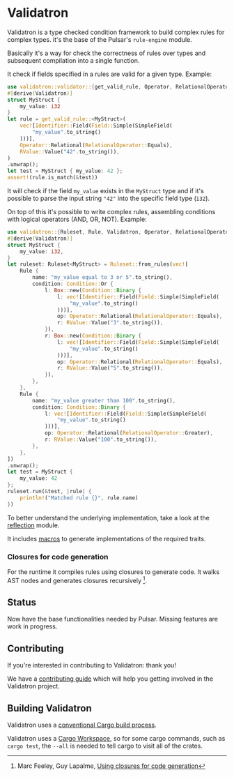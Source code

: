 # Validatron

Validatron is a type checked condition framework to build complex rules for complex types. it's the base of the Pulsar's `rule-engine` module.

Basically it's a way for check the correctness of rules over types and subsequent compilation into a single function.

It check if fields specified in a rules are valid for a given type. Example:

```rust
use validatron::validator::{get_valid_rule, Operator, RelationalOperator, Identifier, Field, RValue, SimpleField};
#[derive(Validatron)]
struct MyStruct {
    my_value: i32
}
let rule = get_valid_rule::<MyStruct>(
    vec![Identifier::Field(Field::Simple(SimpleField(
        "my_value".to_string()
    )))],
    Operator::Relational(RelationalOperator::Equals),
    RValue::Value("42".to_string()),
)
.unwrap();
let test = MyStruct { my_value: 42 };
assert!(rule.is_match(&test))
```

It will check if the field `my_value` exists in the `MyStruct` type and if it's possible to parse the input string `"42"` into the
specific field type (`i32`).

On top of this it's possible to write complex rules, assembling conditions with logical operators (AND, OR, NOT). Example:

```rust
use validatron::{Ruleset, Rule, Validatron, Operator, RelationalOperator, Condition, Identifier, Field, RValue, SimpleField};
#[derive(Validatron)]
struct MyStruct {
    my_value: i32,
}
let ruleset: Ruleset<MyStruct> = Ruleset::from_rules(vec![
    Rule {
        name: "my_value equal to 3 or 5".to_string(),
        condition: Condition::Or {
            l: Box::new(Condition::Binary {
                l: vec![Identifier::Field(Field::Simple(SimpleField(
                    "my_value".to_string()
                )))],
                op: Operator::Relational(RelationalOperator::Equals),
                r: RValue::Value("3".to_string()),
            }),
            r: Box::new(Condition::Binary {
                l: vec![Identifier::Field(Field::Simple(SimpleField(
                    "my_value".to_string()
                )))],
                op: Operator::Relational(RelationalOperator::Equals),
                r: RValue::Value("5".to_string()),
            }),
        },
    },
    Rule {
        name: "my_value greater than 100".to_string(),
        condition: Condition::Binary {
            l: vec![Identifier::Field(Field::Simple(SimpleField(
                "my_value".to_string()
            )))],
            op: Operator::Relational(RelationalOperator::Greater),
            r: RValue::Value("100".to_string()),
        },
    },
])
.unwrap();
let test = MyStruct {
    my_value: 42
};
ruleset.run(&test, |rule| {
    println!("Matched rule {}", rule.name)
})
```

To better understand the underlying implementation, take a look at the [reflection](./src/reflection.rs) module.

It includes [macros](./derive/README.md) to generate implementations of the required traits.

### Closures for code generation

For the runtime it compiles rules using closures to generate code. It walks AST nodes and generates closures recursively [^1].

## Status

Now have the base functionalities needed by Pulsar. Missing features are work in progress. 

## Contributing

If you're interested in contributing to Validatron: thank you!

We have a [contributing guide](../../CONTRIBUTING.md) which will help you getting involved in the Validatron project.

## Building Validatron

Validatron uses a [conventional Cargo build process](https://doc.rust-lang.org/cargo/guide/working-on-an-existing-project.html). 

Validatron uses a [Cargo Workspace](https://doc.rust-lang.org/book/ch14-03-cargo-workspaces.html), so for some cargo commands, such as `cargo test`, the `--all` is needed to tell cargo to visit all of the crates.


[^1]: Marc Feeley, Guy Lapalme, [Using closures for code generation](https://doi.org/10.1016/0096-0551(87)90012-9)